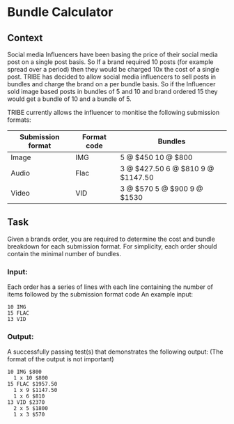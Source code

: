 # Bundle Calculator

## Context
Social media Influencers have been basing the price of their social media post on a single post basis. So If a brand required 10 posts (for example spread over a period) then they would be charged 10x the cost of a single post. TRIBE has decided to allow social media influencers to sell posts in bundles and charge the brand on a per bundle basis. So if the Influencer sold image based posts in bundles of 5 and 10 and brand ordered 15 they would get a bundle of 10 and a bundle of 5.

TRIBE currently allows the influencer to monitise the following submission formats:

Submission format | Format code | Bundles
----------------- | ----------- | -------
Image | IMG | 5 @ $450 10 @ $800
Audio | Flac | 3 @ $427.50 6 @ $810 9 @ $1147.50
Video | VID | 3 @ $570 5 @ $900 9 @ $1530

## Task

Given a brands order, you are required to determine the cost and bundle breakdown for each submission format. For simplicity, each order should contain the minimal number of bundles.

### Input:
Each order has a series of lines with each line containing the number of items followed by the submission format code
An example input:
```
10 IMG
15 FLAC
13 VID
```

### Output:
A successfully passing test(s) that demonstrates the following output: (The format of the output is not important)
```
10 IMG $800
  1 x 10 $800
15 FLAC $1957.50
  1 x 9 $1147.50
  1 x 6 $810
13 VID $2370
  2 x 5 $1800
  1 x 3 $570
```